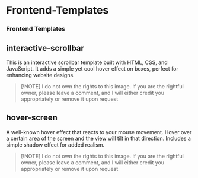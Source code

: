 # Frontend-Templates

### Frontend Templates



## interactive-scrollbar 

This is an interactive scrollbar template built with HTML, CSS, and JavaScript.
It adds a simple yet cool hover effect on boxes, perfect for enhancing website designs.

>  [!NOTE]
> I do not own the rights to this image. If you are the rightful owner,
> please leave a comment, and I will either credit you appropriately or remove it upon request


## hover-screen

A well-known hover effect that reacts to your mouse movement.
Hover over a certain area of the screen and the view will tilt in that direction.
Includes a simple shadow effect for added realism.

>  [!NOTE]
> I do not own the rights to this image. If you are the rightful owner,
> please leave a comment, and I will either credit you appropriately or remove it upon request










